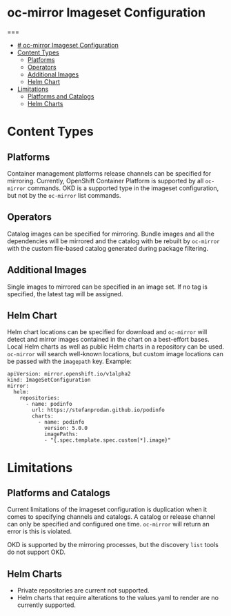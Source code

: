 # oc-mirror Imageset Configuration
===

- [# oc-mirror Imageset Configuration](#-oc-mirror-imageset-configuration)
- [Content Types](#content-types)
  - [Platforms](#platforms)
  - [Operators](#operators)
  - [Additional Images](#additional-images)
  - [Helm Chart](#helm-chart)
- [Limitations](#limitations)
  - [Platforms and Catalogs](#platforms-and-catalogs)
  - [Helm Charts](#helm-charts)


# Content Types

## Platforms

Container management platforms release channels can be specified for mirroring. 
Currently, OpenShift Container Platform is supported by all `oc-mirror` commands.
OKD is a supported type in the imageset configuration, but not by the `oc-mirror` list commands.

## Operators

Catalog images can be specified for mirroring. Bundle images and all the dependencies
will be mirrored and the catalog with be rebuilt by `oc-mirror` with the custom file-based catalog
generated during package filtering.


## Additional Images

Single images to mirrored can be specified in an image set. If no tag is specified, the latest tag will be assigned.

## Helm Chart

Helm chart locations can be specified for download and `oc-mirror` will detect and mirror images contained in the chart
on a best-effort bases. Local Helm charts as well as public Helm charts in a repository can be used. `oc-mirror` will search well-known locations, but custom image locations can be passed with the `imagepath` key. Example:


```
apiVersion: mirror.openshift.io/v1alpha2
kind: ImageSetConfiguration
mirror:
  helm:
    repositories:
      - name: podinfo
        url: https://stefanprodan.github.io/podinfo
        charts:
          - name: podinfo
            version: 5.0.0
            imagePaths: 
            - "{.spec.template.spec.custom[*].image}"
```

# Limitations

## Platforms and Catalogs
Current limitations of the imageset configuration is duplication when it comes to specifying channels and catalogs. A catalog or release
channel can only be specified and configured one time. `oc-mirror` will return an error is this is violated.

OKD is supported by the mirroring processes, but the discovery `list` tools do not support OKD.

## Helm Charts

- Private repositories are current not supported. 
- Helm charts that require alterations to the values.yaml to render are no currently supported.




